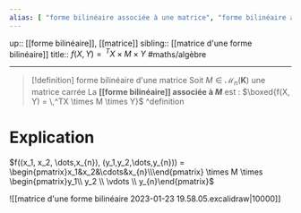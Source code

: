 ```yaml
---
alias: [ "forme bilinéaire associée à une matrice", "forme bilinéaire associée" ]
---
```

up:: [[forme bilinéaire]], [[matrice]]
sibling:: [[matrice d'une forme bilinéaire]]
title:: $f(X, Y) = \,^TX \times M \times Y$
#maths/algèbre 

---

> [!definition] forme bilinéaire d'une matrice
> Soit $M \in \mathcal{M}_{n}(\mathbf{K})$ une matrice carrée
> La **[[forme bilinéaire]] associée à $M$** est :
> $\boxed{f(X, Y) = \,^TX \times M \times Y}$
^definition


# Explication
$f((x_1, x_2, \dots,x_{n}), (y_1,y_2,\dots,y_{n})) = \begin{pmatrix}x_1&x_2&\cdots&x_{n}\\\end{pmatrix} \times M \times \begin{pmatrix}y_1\\ y_2 \\ \vdots \\ y_{n}\end{pmatrix}$

![[matrice d'une forme bilinéaire 2023-01-23 19.58.05.excalidraw|10000]]


